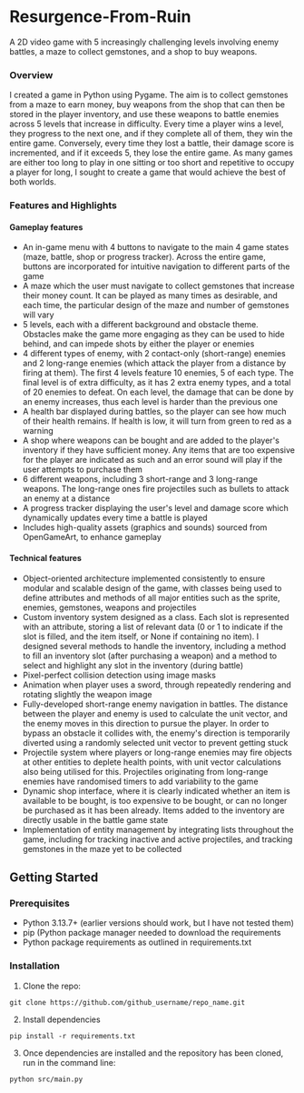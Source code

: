 # Resurgence-From-Ruin
A 2D video game with 5 increasingly challenging levels involving enemy battles, a maze to collect gemstones, and a shop to buy weapons. 
### Overview
I created a game in Python using Pygame. The aim is to collect gemstones from a maze to earn money, buy weapons from the shop that can then be stored in the player inventory, and use these weapons to battle enemies across 5 levels that increase in difficulty. Every time a player wins a level, they progress to the next one, and if they complete all of them, they win the entire game. Conversely, every time they lost a battle, their damage score is incremented, and if it exceeds 5, they lose the entire game. As many games are either too long to play in one sitting or too short and repetitive to occupy a player for long, I sought to create a game that would achieve the best of both worlds. 

### Features and Highlights
#### Gameplay features
- An in-game menu with 4 buttons to navigate to the main 4 game states (maze, battle, shop or progress tracker). Across the entire game, buttons are incorporated for intuitive navigation to different parts of the game
- A maze which the user must navigate to collect gemstones that increase their money count. It can be played as many times as desirable, and each time, the particular design of the maze and number of gemstones will vary
- 5 levels, each with a different background and obstacle theme. Obstacles make the game more engaging as they can be used to hide behind, and can impede shots by either the player or enemies
- 4 different types of enemy, with 2 contact-only (short-range) enemies and 2 long-range enemies (which attack the player from a distance by firing at them). The first 4 levels feature 10 enemies, 5 of each type. The final level is of extra difficulty, as it has 2 extra enemy types, and a total of 20 enemies to defeat. On each level, the damage that can be done by an enemy increases, thus each level is harder than the previous one
- A health bar displayed during battles, so the player can see how much of their health remains. If health is low, it will turn from green to red as a warning
- A shop where weapons can be bought and are added to the player's inventory if they have sufficient money. Any items that are too expensive for the player are indicated as such and an error sound will play if the user attempts to purchase them
- 6 different weapons, including 3 short-range and 3 long-range weapons. The long-range ones fire projectiles such as bullets to attack an enemy at a distance
- A progress tracker displaying the user's level and damage score which dynamically updates every time a battle is played
- Includes high-quality assets (graphics and sounds) sourced from OpenGameArt, to enhance gameplay

#### Technical features
- Object-oriented architecture implemented consistently to ensure modular and scalable design of the game, with classes being used to define attributes and methods of all major entities such as the sprite, enemies, gemstones, weapons and projectiles
- Custom inventory system designed as a class. Each slot is represented with an attribute, storing a list of relevant data (0 or 1 to indicate if the slot is filled, and the item itself, or None if containing no item). I designed several methods to handle the inventory, including a method to fill an inventory slot (after purchasing a weapon) and a method to select and highlight any slot in the inventory (during battle)
- Pixel-perfect collision detection using image masks
- Animation when player uses a sword, through repeatedly rendering and rotating slightly the weapon image
- Fully-developed short-range enemy navigation in battles. The distance between the player and enemy is used to calculate the unit vector, and the enemy moves in this direction to pursue the player. In order to bypass an obstacle it collides with, the enemy's direction is temporarily diverted using a randomly selected unit vector to prevent getting stuck
- Projectile system where players or long-range enemies may fire objects at other entities to deplete health points, with unit vector calculations also being utilised for this. Projectiles originating from long-range enemies have randomised timers to add variability to the game
- Dynamic shop interface, where it is clearly indicated whether an item is available to be bought, is too expensive to be bought, or can no longer be purchased as it has been already. Items added to the inventory are directly usable in the battle game state
- Implementation of entity management by integrating lists throughout the game, including for tracking inactive and active projectiles, and tracking gemstones in the maze yet to be collected
  

## Getting Started

### Prerequisites
- Python 3.13.7+ (earlier versions should work, but I have not tested them)
- pip (Python package manager needed to download the requirements
- Python package requirements as outlined in requirements.txt

### Installation
1. Clone the repo:
````
git clone https://github.com/github_username/repo_name.git
````
2. Install dependencies
````
pip install -r requirements.txt
````
3. Once dependencies are installed and the repository has been cloned, run in the command line:
````
python src/main.py
````
